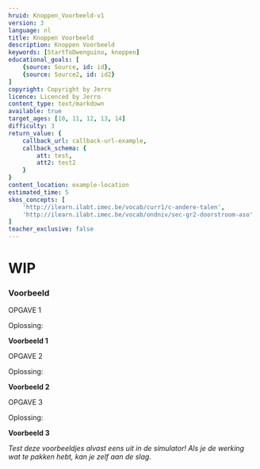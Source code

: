 ```yaml
---
hruid: Knoppen_Voorbeeld-v1
version: 3
language: nl
title: Knoppen Voorbeeld
description: Knoppen Voorbeeld
keywords: [StartToDwenguino, knoppen]
educational_goals: [
    {source: Source, id: id}, 
    {source: Source2, id: id2}
]
copyright: Copyright by Jerro
licence: Licenced by Jerro
content_type: text/markdown
available: true
target_ages: [10, 11, 12, 13, 14]
difficulty: 3
return_value: {
    callback_url: callback-url-example,
    callback_schema: {
        att: test,
        att2: test2
    }
}
content_location: example-location
estimated_time: 5
skos_concepts: [
    'http://ilearn.ilabt.imec.be/vocab/curr1/c-andere-talen', 
    'http://ilearn.ilabt.imec.be/vocab/ondniv/sec-gr2-doorstroom-aso'
]
teacher_exclusive: false
---
```

# WIP
### Voorbeeld

OPGAVE 1




Oplossing:

**Voorbeeld 1**




OPGAVE 2



Oplossing:

**Voorbeeld 2**




OPGAVE 3



Oplossing:

**Voorbeeld 3**




*Test deze voorbeeldjes alvast eens uit in de simulator! Als je de werking wat te pakken hebt, kan je zelf aan de slag.*
